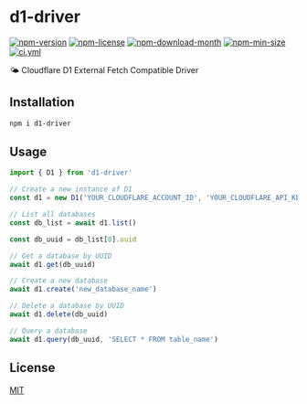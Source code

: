 <!----- BEGIN GHOST DOCS HEADER ----->

# d1-driver


<!----- BEGIN GHOST DOCS BADGES ----->
<a href="https://npmjs.com/package/d1-driver"><img src="https://img.shields.io/npm/v/d1-driver" alt="npm-version" /></a> <a href="https://npmjs.com/package/d1-driver"><img src="https://img.shields.io/npm/l/d1-driver" alt="npm-license" /></a> <a href="https://npmjs.com/package/d1-driver"><img src="https://img.shields.io/npm/dm/d1-driver" alt="npm-download-month" /></a> <a href="https://npmjs.com/package/d1-driver"><img src="https://img.shields.io/bundlephobia/min/d1-driver" alt="npm-min-size" /></a> <a href="https://github.com/jill64/d1-driver/actions/workflows/ci.yml"><img src="https://github.com/jill64/d1-driver/actions/workflows/ci.yml/badge.svg" alt="ci.yml" /></a>
<!----- END GHOST DOCS BADGES ----->


🌤️ Cloudflare D1 External Fetch Compatible Driver

<!----- END GHOST DOCS HEADER ----->

## Installation

```sh
npm i d1-driver
```

## Usage

```js
import { D1 } from 'd1-driver'

// Create a new instance of D1
const d1 = new D1('YOUR_CLOUDFLARE_ACCOUNT_ID', 'YOUR_CLOUDFLARE_API_KEY')

// List all databases
const db_list = await d1.list()

const db_uuid = db_list[0].uuid

// Get a database by UUID
await d1.get(db_uuid)

// Create a new database
await d1.create('new_database_name')

// Delete a database by UUID
await d1.delete(db_uuid)

// Query a database
await d1.query(db_uuid, 'SELECT * FROM table_name')
```

<!----- BEGIN GHOST DOCS FOOTER ----->

## License

[MIT](LICENSE)

<!----- END GHOST DOCS FOOTER ----->
